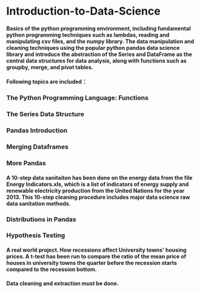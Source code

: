 # Introduction-to-Data-Science
#### Basics of the python programming environment, including fundamental python programming techniques such as lambdas, reading and manipulating csv files, and the numpy library. The data manipulation and cleaning techniques using the popular python pandas data science library and introduce the abstraction of the Series and DataFrame as the central data structures for data analysis, along with functions such as groupby, merge, and pivot tables.
#### Following topics are included：
### The Python Programming Language: Functions
### The Series Data Structure
### Pandas Introduction
### Merging Dataframes
### More Pandas
#### A 10-step data sanitaiton has been done on the energy data from the file Energy Indicators.xls, which is a list of indicators of energy supply and renewable electricity production from the United Nations for the year 2013. This 10-step cleaning procedure includes major data science raw data sanitation methods.
### Distributions in Pandas
### Hypothesis Testing
#### A real world project. How recessions affect University towns' housing prices. A t-test has been run to compare the ratio of the mean price of houses in university towns the quarter before the recession starts compared to the recession bottom. 
#### Data cleaning and extraction must be done.
